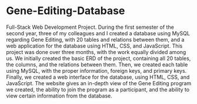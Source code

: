 # Gene-Editing-Database
Full-Stack Web Development Project. During the first semester of the second year, three of my colleagues and I created a database using MySQL regarding Gene Editing, with 20 tables and relations between them, and a web application for the database using HTML, CSS, and JavaScript. This project was done over three months, with the work equally divided among us. We initially created the basic ERD of the project, containing all 20 tables, the columns, and the relations between them. Then, we created each table using MySQL, with the proper information, foreign keys, and primary keys. Finally, we created a web interface for the database, using HTML, CSS, and JavaScript. The website gives an in-depth view of the Gene Editing program we created, the ability to join the program as a participant, and the ability to view certain information from the database. 
